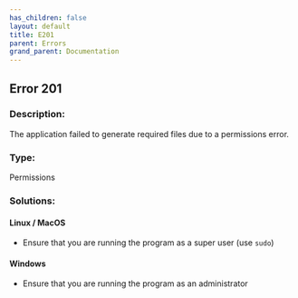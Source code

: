 ```yaml
---
has_children: false
layout: default
title: E201
parent: Errors
grand_parent: Documentation
---
```

## Error 201

### Description:
The application failed to generate required files due to a permissions error.


### Type:
Permissions

### Solutions:

#### Linux / MacOS
- Ensure that you are running the program as a super user (use `sudo`)

#### Windows
- Ensure that you are running the program as an administrator